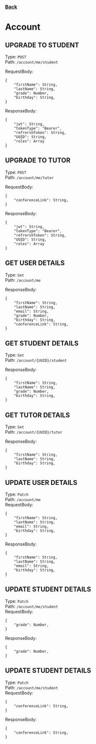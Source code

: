 ### [Back](./Main.md)

# Account

## **UPGRADE TO STUDENT**

Type: `POST`  
Path: `/account/me/student`

RequestBody:

```
{
    "firstName": String,
    "lastName": String,
    "grade": Number,
    "birthday": String,
}
```

ResponseBody:

```
{
    "jwt": String,
    "tokenType": "Bearer",
    "refrershToken": String,
    "UUID": String,
    "roles": Array
}
```

## **UPGRADE TO TUTOR**

Type: `POST`  
Path: `/account/me/tutor`

RequestBody:

```
{
    "conferenceLink": String,
}
```

ResponseBody:

```
{
    "jwt": String,
    "tokenType": "Bearer",
    "refrershToken": String,
    "UUID": String,
    "roles": Array
}
```

## **GET USER DETAILS**

Type: `Get`  
Path: `/account/me`

ResponseBody:

```
{
    "firstName": String,
    "lastName": String,
    "email": String,
    "grade": Number,
    "birthday": String,
    "conferenceLink": String,
}
```

## **GET STUDENT DETAILS**

Type: `Get`  
Path: `/account/{UUID}/student`

ResponseBody:

```
{
    "firstName": String,
    "lastName": String,
    "grade": Number,
    "birthday": String,
}
```

## **GET TUTOR DETAILS**

Type: `Get`  
Path: `/account/{UUID}/tutor`

ResponseBody:

```
{
    "firstName": String,
    "lastName": String,
    "birthday": String,
}
```

## **UPDATE USER DETAILS**

Type: `Patch`  
Path: `/account/me`  
RequestBody:

```
{
    "firstName": String,
    "lastName": String,
    "email": String,
    "birthday": String,
}
```

ResponseBody:

```
{
    "firstName": String,
    "lastName": String,
    "email": String,
    "birthday": String,
}
```

## **UPDATE STUDENT DETAILS**

Type: `Patch`  
Path: `/account/me/student`  
RequestBody:

```
{
    "grade": Number,
}
```

ResponseBody:

```
{
    "grade": Number,
}
```

## **UPDATE STUDENT DETAILS**

Type: `Patch`  
Path: `/account/me/student`  
RequestBody:

```
{
    "conferenceLink": String,
}
```

ResponseBody:

```
{
    "conferenceLink": String,
}
```
